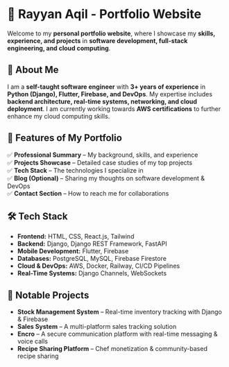 # 🚀 Rayyan Aqil - Portfolio Website

Welcome to my **personal portfolio website**, where I showcase my **skills, experience, and projects** in **software development, full-stack engineering, and cloud computing**.

## 🌟 About Me  
I am a **self-taught software engineer** with **3+ years of experience** in **Python (Django), Flutter, Firebase, and DevOps**. My expertise includes **backend architecture, real-time systems, networking, and cloud deployment**. I am currently working towards **AWS certifications** to further enhance my cloud computing skills.

## 📌 Features of My Portfolio  
✅ **Professional Summary** – My background, skills, and experience  
✅ **Projects Showcase** – Detailed case studies of my top projects  
✅ **Tech Stack** – The technologies I specialize in  
✅ **Blog (Optional)** – Sharing my thoughts on software development & DevOps  
✅ **Contact Section** – How to reach me for collaborations  

## 🛠️ Tech Stack  
- **Frontend:** HTML, CSS, React.js, Tailwind  
- **Backend:** Django, Django REST Framework, FastAPI  
- **Mobile Development:** Flutter, Firebase  
- **Databases:** PostgreSQL, MySQL, Firebase Firestore  
- **Cloud & DevOps:** AWS, Docker, Railway, CI/CD Pipelines  
- **Real-Time Systems:** Django Channels, WebSockets  

## 🚀 Notable Projects  
- **Stock Management System** – Real-time inventory tracking with Django & Firebase  
- **Sales System** – A multi-platform sales tracking solution  
- **Encro** – A secure communication platform with real-time messaging & voice calls  
- **Recipe Sharing Platform** – Chef monetization & community-based recipe sharing  

